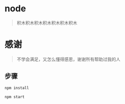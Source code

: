 # node
> 积木积木积木积木积木积木积木

# 感谢
> 不学会满足，又怎么懂得感恩，谢谢所有帮助过我的人

## 步骤
``` bash
npm install

npm start
```

